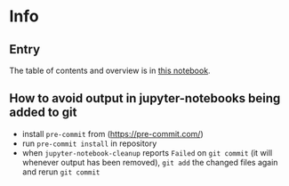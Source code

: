 # Info
## Entry
The table of contents and overview is in [this notebook](node0.ipynb).

## How to avoid output in jupyter-notebooks being added to git
* install `pre-commit` from (https://pre-commit.com/)
* run `pre-commit install` in repository
* when `jupyter-notebook-cleanup` reports `Failed` on `git commit` (it will whenever output has been removed), `git add` the changed files again and rerun `git commit`
